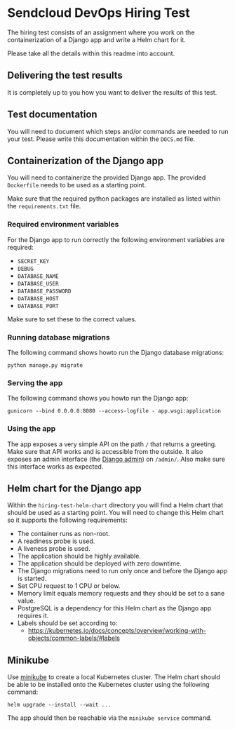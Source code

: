 # Sendcloud DevOps Hiring Test

The hiring test consists of an assignment where you work on the
containerization of a Django app and write a Helm chart for it.

Please take all the details within this readme into account.

## Delivering the test results

It is completely up to you how you want to deliver the results of this test.

## Test documentation

You will need to document which steps and/or commands are needed to run your
test. Please write this documentation within the `DOCS.md` file.

## Containerization of the Django app

You will need to containerize the provided Django app. The provided
`Dockerfile` needs to be used as a starting point.

Make sure that the required python packages are installed as listed within the
`requirements.txt` file.

### Required environment variables

For the Django app to run correctly the following environment variables are
required:

- `SECRET_KEY`
- `DEBUG`
- `DATABASE_NAME`
- `DATABASE_USER`
- `DATABASE_PASSWORD`
- `DATABASE_HOST`
- `DATABASE_PORT`

Make sure to set these to the correct values.

### Running database migrations

The following command shows howto run the Django database migrations:

```
python manage.py migrate
```

### Serving the app

The following command shows you howto run the Django app:

```
gunicorn --bind 0.0.0.0:8080 --access-logfile - app.wsgi:application
```

### Using the app

The app exposes a very simple API on the path `/` that returns a greeting. Make
sure that API works and is accessible from the outside. It also exposes an
admin interface (the [Django admin][django-admin]) on `/admin/`. Also make sure
this interface works as expected.

[django-admin]: https://docs.djangoproject.com/en/3.2/ref/contrib/admin/

## Helm chart for the Django app

Within the `hiring-test-helm-chart` directory you will find a Helm chart that
should be used as a starting point. You will need to change this Helm chart so
it supports the following requirements:

- The container runs as non-root.
- A readiness probe is used.
- A liveness probe is used.
- The application should be highly available.
- The application should be deployed with zero downtime.
- The Django migrations need to run only once and before the Django app is
  started.
- Set CPU request to 1 CPU or below.
- Memory limit equals memory requests and they should be set to a sane value.
- PostgreSQL is a dependency for this Helm chart as the Django app requires it.
- Labels should be set according to:
  - https://kubernetes.io/docs/concepts/overview/working-with-objects/common-labels/#labels

## Minikube

Use [minikube](https://minikube.sigs.k8s.io/) to create a local Kubernetes
cluster.  The Helm chart should be able to be installed onto the Kubernetes
cluster using the following command:

```
helm upgrade --install --wait ...
```

The app should then be reachable via the `minikube service` command.
